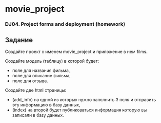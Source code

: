 # movie_project
### DJ04. Project forms and deployment (homework)

## Задание

Создайте проект с именем movie_project и приложение в нем films. 

Создайте модель (таблицу) в которой будет:

* поле для названия фильма, 
* поле для описание фильма, 
* поле для отзыва.

Создайте две html страницы: 

* (add_info) на одной из которых нужно заполнить 3 поля и отправить эту информацию в базу данных, 
* (index) на второй будет публиковаться информация которую вы записали в базу данных.

